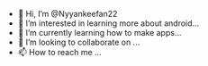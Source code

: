 - 👋 Hi, I’m @Nyyankeefan22
- 👀 I’m interested in learning more about android...
- 🌱 I’m currently learning how to make apps...
- 💞️ I’m looking to collaborate on ...
- 📫 How to reach me ...

<!---
Nyyankeefan22/Nyyankeefan22 is a ✨ special ✨ repository because its `README.md` (this file) appears on your GitHub profile.
You can click the Preview link to take a look at your changes.
--->

